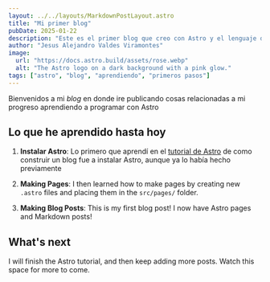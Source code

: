 ```yaml
---
layout: ../../layouts/MarkdownPostLayout.astro
title: "Mi primer blog"
pubDate: 2025-01-22
description: "Este es el primer blog que creo con Astro y el lenguaje de marcado markdown."
author: "Jesus Alejandro Valdes Viramontes"
image:
  url: "https://docs.astro.build/assets/rose.webp"
  alt: "The Astro logo on a dark background with a pink glow."
tags: ["astro", "blog", "aprendiendo", "primeros pasos"]
---
```


Bienvenidos a mi _blog_ en donde ire publicando cosas relacionadas a mi progreso aprendiendo a programar con Astro

## Lo que he aprendido hasta hoy

1. **Instalar Astro**: Lo primero que aprendí en el [tutorial de Astro](https://docs.astro.build/en/tutorial/0-introduction/) de como construir un blog fue a instalar Astro, aunque ya lo había hecho previamente

2. **Making Pages**: I then learned how to make pages by creating new `.astro` files and placing them in the `src/pages/` folder.

3. **Making Blog Posts**: This is my first blog post! I now have Astro pages and Markdown posts!

## What's next

I will finish the Astro tutorial, and then keep adding more posts. Watch this space for more to come.
